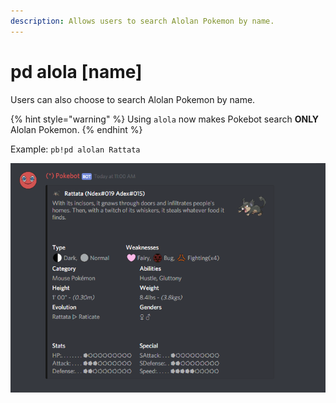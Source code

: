 ```yaml
---
description: Allows users to search Alolan Pokemon by name.
---
```


# pd alola \[name\]

Users can also choose to search Alolan Pokemon by name.

{% hint style="warning" %}
Using `alola` now makes Pokebot search **ONLY** Alolan Pokemon.
{% endhint %}

Example: `pb!pd alolan Rattata`

![is what Pokebot will display](../.gitbook/assets/pd-alola4.PNG)

